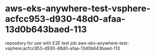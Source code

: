 # aws-eks-anywhere-test-vsphere-acfcc953-d930-48d0-afaa-13d0b643baed-113
repository for use with E2E test job aws-eks-anywhere-test-vsphere:acfcc953-d930-48d0-afaa-13d0b643baed-113

